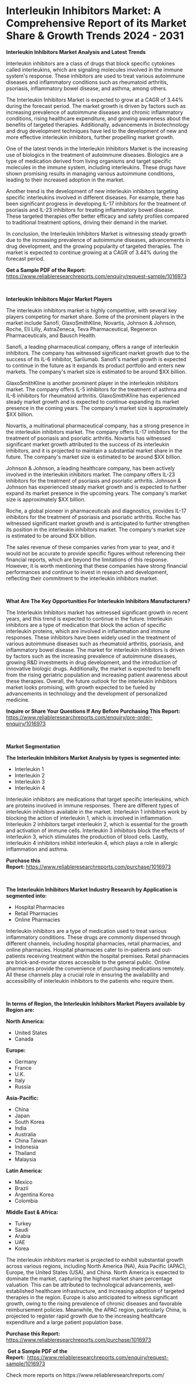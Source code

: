 <p><h1>Interleukin Inhibitors Market: A Comprehensive Report of its Market Share & Growth Trends 2024 - 2031</h1></p><p><strong>Interleukin Inhibitors Market Analysis and Latest Trends</strong></p>
<p><p>Interleukin inhibitors are a class of drugs that block specific cytokines called interleukins, which are signaling molecules involved in the immune system's response. These inhibitors are used to treat various autoimmune diseases and inflammatory conditions such as rheumatoid arthritis, psoriasis, inflammatory bowel disease, and asthma, among others.</p><p>The Interleukin Inhibitors Market is expected to grow at a CAGR of 3.44% during the forecast period. The market growth is driven by factors such as increasing prevalence of autoimmune diseases and chronic inflammatory conditions, rising healthcare expenditure, and growing awareness about the benefits of targeted therapies. Additionally, advancements in biotechnology and drug development techniques have led to the development of new and more effective interleukin inhibitors, further propelling market growth.</p><p>One of the latest trends in the Interleukin Inhibitors Market is the increasing use of biologics in the treatment of autoimmune diseases. Biologics are a type of medication derived from living organisms and target specific molecules in the immune system, including interleukins. These drugs have shown promising results in managing various autoimmune conditions, leading to their increased adoption in the market.</p><p>Another trend is the development of new interleukin inhibitors targeting specific interleukins involved in different diseases. For example, there has been significant progress in developing IL-17 inhibitors for the treatment of psoriasis and IL-23 inhibitors for treating inflammatory bowel disease. These targeted therapies offer better efficacy and safety profiles compared to traditional treatment options, driving their demand in the market.</p><p>In conclusion, the Interleukin Inhibitors Market is witnessing steady growth due to the increasing prevalence of autoimmune diseases, advancements in drug development, and the growing popularity of targeted therapies. The market is expected to continue growing at a CAGR of 3.44% during the forecast period.</p></p>
<p><strong>Get a Sample PDF of the Report:&nbsp;</strong> <a href="https://www.reliableresearchreports.com/enquiry/request-sample/1016973">https://www.reliableresearchreports.com/enquiry/request-sample/1016973</a></p>
<p>&nbsp;</p>
<p><strong>Interleukin Inhibitors Major Market Players</strong></p>
<p><p>The interleukin inhibitors market is highly competitive, with several key players competing for market share. Some of the prominent players in the market include Sanofi, GlaxoSmithKline, Novartis, Johnson & Johnson, Roche, Eli Lilly, AstraZeneca, Teva Pharmaceutical, Regeneron Pharmaceuticals, and Bausch Health.</p><p>Sanofi, a leading pharmaceutical company, offers a range of interleukin inhibitors. The company has witnessed significant market growth due to the success of its IL-6 inhibitor, Sarilumab. Sanofi's market growth is expected to continue in the future as it expands its product portfolio and enters new markets. The company's market size is estimated to be around $XX billion.</p><p>GlaxoSmithKline is another prominent player in the interleukin inhibitors market. The company offers IL-5 inhibitors for the treatment of asthma and IL-6 inhibitors for rheumatoid arthritis. GlaxoSmithKline has experienced steady market growth and is expected to continue expanding its market presence in the coming years. The company's market size is approximately $XX billion.</p><p>Novartis, a multinational pharmaceutical company, has a strong presence in the interleukin inhibitors market. The company offers IL-17 inhibitors for the treatment of psoriasis and psoriatic arthritis. Novartis has witnessed significant market growth attributed to the success of its interleukin inhibitors, and it is projected to maintain a substantial market share in the future. The company's market size is estimated to be around $XX billion.</p><p>Johnson & Johnson, a leading healthcare company, has been actively involved in the interleukin inhibitors market. The company offers IL-23 inhibitors for the treatment of psoriasis and psoriatic arthritis. Johnson & Johnson has experienced steady market growth and is expected to further expand its market presence in the upcoming years. The company's market size is approximately $XX billion.</p><p>Roche, a global pioneer in pharmaceuticals and diagnostics, provides IL-17 inhibitors for the treatment of psoriasis and psoriatic arthritis. Roche has witnessed significant market growth and is anticipated to further strengthen its position in the interleukin inhibitors market. The company's market size is estimated to be around $XX billion.</p><p>The sales revenue of these companies varies from year to year, and it would not be accurate to provide specific figures without referencing their financial reports, which are beyond the limitations of this response. However, it is worth mentioning that these companies have strong financial performances and continue to invest in research and development, reflecting their commitment to the interleukin inhibitors market.</p></p>
<p>&nbsp;</p>
<p><strong>What Are The Key Opportunities For Interleukin Inhibitors Manufacturers?</strong></p>
<p><p>The Interleukin Inhibitors market has witnessed significant growth in recent years, and this trend is expected to continue in the future. Interleukin inhibitors are a type of medication that block the action of specific interleukin proteins, which are involved in inflammation and immune responses. These inhibitors have been widely used in the treatment of various autoimmune diseases such as rheumatoid arthritis, psoriasis, and inflammatory bowel disease. The market for interleukin inhibitors is driven by factors such as the increasing prevalence of autoimmune diseases, growing R&D investments in drug development, and the introduction of innovative biologic drugs. Additionally, the market is expected to benefit from the rising geriatric population and increasing patient awareness about these therapies. Overall, the future outlook for the interleukin inhibitors market looks promising, with growth expected to be fueled by advancements in technology and the development of personalized medicine.</p></p>
<p><strong>Inquire or Share Your Questions If Any Before Purchasing This Report:</strong> <a href="https://www.reliableresearchreports.com/enquiry/pre-order-enquiry/1016973">https://www.reliableresearchreports.com/enquiry/pre-order-enquiry/1016973</a></p>
<p>&nbsp;</p>
<p><strong>Market Segmentation</strong></p>
<p><strong>The Interleukin Inhibitors Market Analysis by types is segmented into:</strong></p>
<p><ul><li>Interleukin 1</li><li>Interleukin 2</li><li>Interleukin 3</li><li>Interleukin 4</li></ul></p>
<p><p>Interleukin inhibitors are medications that target specific interleukins, which are proteins involved in immune responses. There are different types of interleukin inhibitors available in the market. Interleukin 1 inhibitors work by blocking the action of interleukin 1, which is involved in inflammation. Interleukin 2 inhibitors target interleukin 2, which is essential for the growth and activation of immune cells. Interleukin 3 inhibitors block the effects of interleukin 3, which stimulates the production of blood cells. Lastly, interleukin 4 inhibitors inhibit interleukin 4, which plays a role in allergic inflammation and asthma.</p></p>
<p><strong>Purchase this Report:&nbsp;</strong><a href="https://www.reliableresearchreports.com/purchase/1016973">https://www.reliableresearchreports.com/purchase/1016973</a></p>
<p>&nbsp;</p>
<p><strong>The Interleukin Inhibitors Market Industry Research by Application is segmented into:</strong></p>
<p><ul><li>Hospital Pharmacies</li><li>Retail Pharmacies</li><li>Online Pharmacies</li></ul></p>
<p><p>Interleukin inhibitors are a type of medication used to treat various inflammatory conditions. These drugs are commonly dispensed through different channels, including hospital pharmacies, retail pharmacies, and online pharmacies. Hospital pharmacies cater to in-patients and out-patients receiving treatment within the hospital premises. Retail pharmacies are brick-and-mortar stores accessible to the general public. Online pharmacies provide the convenience of purchasing medications remotely. All these channels play a crucial role in ensuring the availability and accessibility of interleukin inhibitors to the patients who require them.</p></p>
<p>&nbsp;</p>
<p><strong>In terms of Region, the Interleukin Inhibitors Market Players available by Region are:</strong></p>
<p>
    <p> <strong> North America: </strong>
        <ul>
            <li>United States</li>
            <li>Canada</li>
        </ul>
        </p> 
    <p> <strong> Europe: </strong>
        <ul>
            <li>Germany</li>
            <li>France</li>
            <li>U.K.</li>
            <li>Italy</li>
            <li>Russia</li>
        </ul>
        </p> 
    <p> <strong> Asia-Pacific: </strong>
        <ul>
            <li>China</li>
            <li>Japan</li>
            <li>South Korea</li>
            <li>India</li>
            <li>Australia</li>
            <li>China Taiwan</li>
            <li>Indonesia</li>
            <li>Thailand</li>
            <li>Malaysia</li>
        </ul>
        </p> 
    <p> <strong> Latin America: </strong>
        <ul>
            <li>Mexico</li>
            <li>Brazil</li>
            <li>Argentina Korea</li>
            <li>Colombia</li>
        </ul>
        </p> 
    <p> <strong> Middle East & Africa: </strong>
        <ul>
            <li>Turkey</li>
            <li>Saudi</li>
            <li>Arabia</li>
            <li>UAE</li>
            <li>Korea</li>
        </ul>
    </p>
    </p>
<p><p>The interleukin inhibitors market is projected to exhibit substantial growth across various regions, including North America (NA), Asia Pacific (APAC), Europe, the United States (USA), and China. North America is expected to dominate the market, capturing the highest market share percentage valuation. This can be attributed to technological advancements, well-established healthcare infrastructure, and increasing adoption of targeted therapies in the region. Europe is also anticipated to witness significant growth, owing to the rising prevalence of chronic diseases and favorable reimbursement policies. Meanwhile, the APAC region, particularly China, is projected to register rapid growth due to the increasing healthcare expenditure and a large patient population base.</p></p>
<p><strong>Purchase this Report: </strong><a href="https://www.reliableresearchreports.com/purchase/1016973">https://www.reliableresearchreports.com/purchase/1016973</a></p>
<p>&nbsp;<strong>Get a Sample PDF of the Report:&nbsp;&nbsp;</strong><a href="https://www.reliableresearchreports.com/enquiry/request-sample/1016973">https://www.reliableresearchreports.com/enquiry/request-sample/1016973</a></p>
<p><strong></strong></p>
<p>Check more reports on https://www.reliableresearchreports.com/</p>